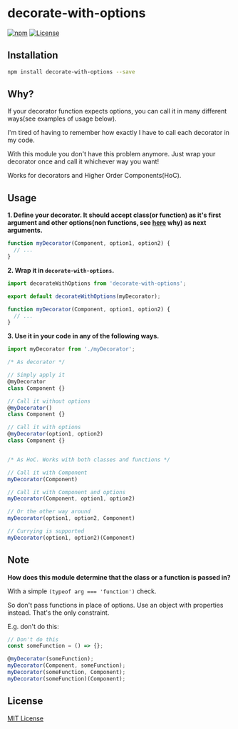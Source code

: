 # decorate-with-options

[![npm](https://img.shields.io/npm/v/decorate-with-options.svg?style=flat-square)](https://www.npmjs.com/package/eslint-config-sensible)
[![License](https://img.shields.io/npm/l/decorate-with-options.svg?style=flat-square)](https://github.com/le0nik/eslint-config-sensible/blob/master/LICENSE)

## Installation

```sh
npm install decorate-with-options --save
```

## Why?

If your decorator function expects options, you can call it in many different ways(see examples of usage below).

I'm tired of having to remember how exactly I have to call each decorator in my code.

With this module you don't have this problem anymore. Just wrap your decorator once and call it whichever way you want!

Works for decorators and Higher Order Components(HoC).

## Usage

**1. Define your decorator. It should accept class(or function) as it's first argument and other options(non functions, see [here](#note) why) as next arguments.**

```js
function myDecorator(Component, option1, option2) {
  // ...
}
```

**2. Wrap it in `decorate-with-options`.**

```js
import decorateWithOptions from 'decorate-with-options';

export default decorateWithOptions(myDecorator);

function myDecorator(Component, option1, option2) {
  // ...
}
```
**3. Use it in your code in any of the following ways.**

```js
import myDecorator from './myDecorator';

/* As decorator */

// Simply apply it
@myDecorator
class Component {}

// Call it without options
@myDecorator()
class Component {}

// Call it with options
@myDecorator(option1, option2)
class Component {}


/* As HoC. Works with both classes and functions */

// Call it with Component
myDecorator(Component)

// Call it with Component and options
myDecorator(Component, option1, option2)

// Or the other way around
myDecorator(option1, option2, Component)

// Currying is supported
myDecorator(option1, option2)(Component)
```

## Note

**How does this module determine that the class or a function is passed in?**

With a simple `(typeof arg === 'function')` check.

So don't pass functions in place of options. Use an object with properties instead. That's the only constraint.

E.g. don't do this:

```js
// Don't do this
const someFunction = () => {};

@myDecorator(someFunction);
myDecorator(Component, someFunction);
myDecorator(someFunction, Component);
myDecorator(someFunction)(Component);

```

## License

[MIT License](https://github.com/le0nik/eslint-config-sensible/blob/master/LICENSE)

